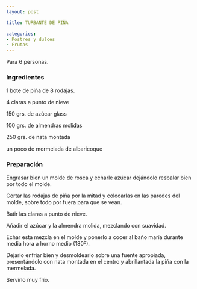 ```yaml
---
layout: post

title: TURBANTE DE PIÑA

categories:
- Postres y dulces
- Frutas
---
```

Para 6 personas.

<h3>Ingredientes</h3>
1 bote de piña de 8 rodajas.

4 claras a punto de nieve

150 grs. de azúcar glass

100 grs. de almendras molidas

250 grs. de nata montada

un poco de mermelada de albaricoque

<h3>Preparación</h3>
Engrasar bien un molde de rosca y echarle azúcar dejándolo resbalar bien por todo el molde.

Cortar las rodajas de piña por la mitad y colocarlas en las paredes del molde, sobre todo por fuera para que se vean.

Batir las claras a punto de nieve.

Añadir el azúcar y la almendra molida, mezclando con suavidad.

Echar esta mezcla en el molde y ponerlo a cocer al baño maría durante media hora a horno medio (180º).

Dejarlo enfriar bien y desmoldearlo sobre una fuente apropiada, presentándolo con nata montada en el centro y abrillantada la piña con la mermelada.

Servirlo muy frío.